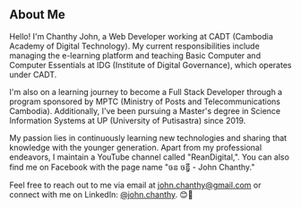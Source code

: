 
## About Me

Hello! I'm Chanthy John, a Web Developer working at CADT (Cambodia Academy of Digital Technology). My current responsibilities include managing the e-learning platform and teaching Basic Computer and Computer Essentials at IDG (Institute of Digital Governance), which operates under CADT.

I'm also on a learning journey to become a Full Stack Developer through a program sponsored by MPTC (Ministry of Posts and Telecommunications Cambodia). Additionally, I've been pursuing a Master's degree in Science Information Systems at UP (University of Putisastra) since 2019.

My passion lies in continuously learning new technologies and sharing that knowledge with the younger generation. Apart from my professional endeavors, I maintain a YouTube channel called "ReanDigital,". You can also find me on Facebook with the page name "ចន ចន្ធី - John Chanthy."

Feel free to reach out to me via email at john.chanthy@gmail.com or connect with me on LinkedIn: [@john.chanthy](https://www.linkedin.com/in/john-chanthy-71352642).
😊🚀
